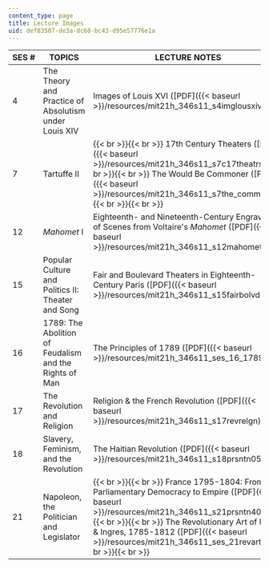 ```yaml
---
content_type: page
title: Lecture Images
uid: def83507-de3a-dc68-bc43-d95e57776e1a
---
```


| SES # | TOPICS | LECTURE NOTES |
| --- | --- | --- |
| 4 | The Theory and Practice of Absolutism under Louis XIV | Images of Louis XVI ([PDF]({{< baseurl >}}/resources/mit21h_346s11_s4imglousxiv)) |
| 7 | Tartuffe II |  {{< br >}}{{< br >}} 17th Century Theaters ([PDF]({{< baseurl >}}/resources/mit21h_346s11_s7c17theatrs)) {{< br >}}{{< br >}} The Would Be Commoner ([PDF]({{< baseurl >}}/resources/mit21h_346s11_s7the_commnr)) {{< br >}}{{< br >}}  |
| 12 | _Mahomet_ I | Eighteenth- and Nineteenth-Century Engravings of Scenes from Voltaire's _Mahomet_ ([PDF]({{< baseurl >}}/resources/mit21h_346s11_s12mahomet)) |
| 15 | Popular Culture and Politics II: Theater and Song | Fair and Boulevard Theaters in Eighteenth-Century Paris ([PDF]({{< baseurl >}}/resources/mit21h_346s11_s15fairbolvd)) |
| 16 | 1789: The Abolition of Feudalism and the Rights of Man | The Principles of 1789 ([PDF]({{< baseurl >}}/resources/mit21h_346s11_ses_16_1789)) |
| 17 | The Revolution and Religion | Religion & the French Revolution ([PDF]({{< baseurl >}}/resources/mit21h_346s11_s17revrelgn)) |
| 18 | Slavery, Feminism, and the Revolution | The Haitian Revolution ([PDF]({{< baseurl >}}/resources/mit21h_346s11_s18prsntn05091)) |
| 21 | Napoleon, the Politician and Legislator |  {{< br >}}{{< br >}} France 1795-1804: From Parliamentary Democracy to Empire ([PDF]({{< baseurl >}}/resources/mit21h_346s11_s21prsntn409)) {{< br >}}{{< br >}} The Revolutionary Art of David & Ingres, 1785-1812 ([PDF]({{< baseurl >}}/resources/mit21h_346s11_ses_21revart)) {{< br >}}{{< br >}}